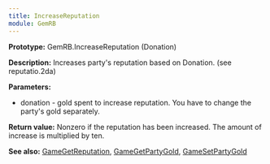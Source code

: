 ```yaml
---
title: IncreaseReputation
module: GemRB
---
```


**Prototype:** GemRB.IncreaseReputation (Donation)

**Description:** Increases party's reputation based on Donation. (see reputatio.2da)

**Parameters:**
  * donation - gold spent to increase reputation. You have to change the
    party's gold separately.

**Return value:** Nonzero if the reputation has been increased. The amount
of increase is multiplied by ten.

**See also:** [GameGetReputation](GameGetReputation.md), [GameGetPartyGold](GameGetPartyGold.md), [GameSetPartyGold](GameSetPartyGold.md)
